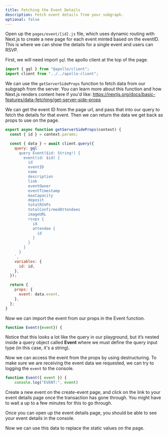 ```yaml
---
title: Fetching the Event Details
description: Fetch event details from your subgraph.
optional: false
---
```


Open up the `pages/event/[id].js` file, which uses dynamic routing with Next.js to create a new page for each event minted based on the eventID. This is where we can show the details for a single event and users can RSVP.

First, we will need import `gql` the apollo client at the top of the page.

```javascript
import { gql } from "@apollo/client";
import client from "../../apollo-client";
```

We can use the `getServerSideProps` function to fetch data from our subgraph from the server. You can learn more about this function and how Next.js renders content here if you'd like: https://nextjs.org/docs/basic-features/data-fetching/get-server-side-props

We can get the event ID from the page url, and pass that into our query to fetch the details for that event. Then we can return the data we get back as props to use on the page.

```javascript
export async function getServerSideProps(context) {
  const { id } = context.params;

  const { data } = await client.query({
    query: gql`
      query Event($id: String!) {
        event(id: $id) {
          id
          eventID
          name
          description
          link
          eventOwner
          eventTimestamp
          maxCapacity
          deposit
          totalRSVPs
          totalConfirmedAttendees
          imageURL
          rsvps {
            id
            attendee {
              id
            }
          }
        }
      }
    `,
    variables: {
      id: id,
    },
  });

  return {
    props: {
      event: data.event,
    },
  };
}
```

Now we can import the event from our props in the Event function.

```javascript
function Event({event}) {
```

Notice that this looks a lot like the query in our playground, but it’s nested inside a query object called **Event** where we must define the query input type (in this case, it's a string).

Now we can access the event from the props by using destructuring. To make sure we are receiving the event data we requested, we can try to logging the `event` to the console.

```javascript
function Event({ event }) {
    console.log("EVENT:", event)
```

Create a new event on the create-event page, and click on the link to your event details page once the transaction has gone through. You might have to wait a up to a few minutes for this to go through.

Once you can open up the event details page, you should be able to see your event details in the console.

Now we can use this data to replace the static values on the page.
